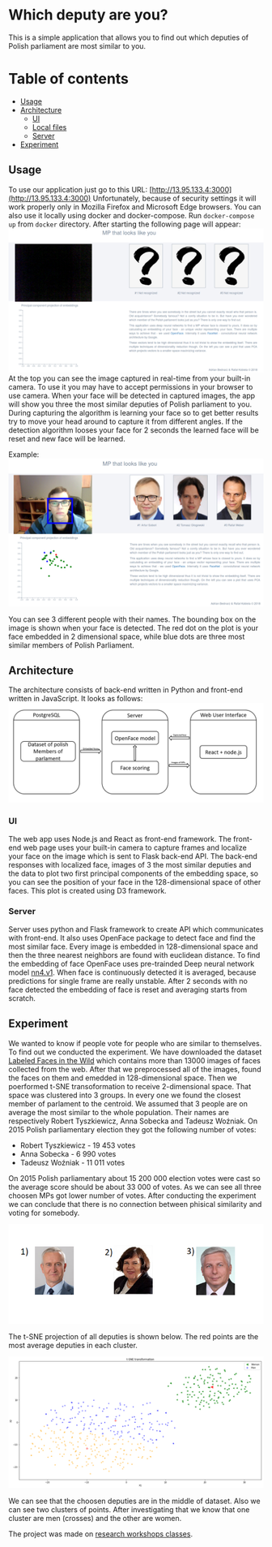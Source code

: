 # Which deputy are you?

This is a simple application that allows you to find out which deputies of Polish parliament are most similar to you. 

Table of contents
=================

<!--ts-->
   * [Usage](#usage)
   * [Architecture](#architecture)
      * [UI](#ui)
      * [Local files](#local-files)
      * [Server](#server)
   * [Experiment](#experiment)
<!--te-->


## Usage

To use our application just go to this URL:
 [http://13.95.133.4:3000](http://13.95.133.4:3000) 
 Unfortunately, because of security settings it will work properly only in Mozilla Firefox and Microsoft Edge  browsers. You can also use it locally using docker and docker-compose. Run `docker-compose up` from `docker` directory. After starting the following page will appear:
![<img src="http://13.95.133.4:3000">](https://raw.githubusercontent.com/GreenShade/similar-faces/master/images/sample1.png)
At the top you can see the image captured in real-time from your built-in camera. To use it you may have to accept permissions in your browser to use camera.
When your face will be detected in captured images, the app will show you three the most similar deputies of Polish parliament to you. During capturing the algorithm is learning your face so to get better results try to move your head around to capture it from different angles.
If the detection algorithm looses your face for 2 seconds the learned face will be reset and new face will be learned. 

Example:
![<img src="http://13.95.133.4:3000">](https://raw.githubusercontent.com/GreenShade/similar-faces/master/images/sample2.png)

You can see 3 different people with their names. The bounding box on the image is shown when your face is detected. The red dot on the plot is your face embedded in 2 dimensional space, while blue dots are three most similar members of Polish Parliament.

## Architecture

The architecture consists of back-end written in Python and front-end written in JavaScript. It looks as follows:
![](https://raw.githubusercontent.com/GreenShade/similar-faces/master/images/arch.png)

### UI
The web app uses Node.js and React as front-end framework. The front-end web page uses your built-in camera to capture frames and localize your face on the image which is sent to Flask back-end API. The back-end responses with localized face, images of 3 the most similar deputies and the data to plot two first principal components of the embedding space, so you can see the position of your face in the 128-dimensional space of other faces. This plot is created using D3 framework.

### Server

Server uses python and Flask framework to create API which communicates with front-end. It also uses OpenFace package to detect face and find the most similar face. Every image is embedded in 128-dimensional space and then the three nearest neighbors are found with euclidean distance. To find the embedding of face OpenFace uses pre-trainded Deep neural network model [nn4.v1](https://storage.cmusatyalab.org/openface-models/nn4.v1.t7). When face is continuously detected it is averaged, because predictions for single frame are really unstable. After 2 seconds with no face detected the embedding of face is reset and averaging starts from scratch. 

## Experiment

We wanted to know if people vote for people who are similar to themselves. To find out we conducted the experiment. We have downloaded the dataset [Labeled Faces in the Wild](http://vis-www.cs.umass.edu/lfw/?fbclid=IwAR2SAel2odDZiDP5U6cpwObCgDPg-eZ6eg1pPjt8QQQ2EBG41kMgXR5XMis#download) which contains more than 13000 images of faces collected from the web. After that we preprocessed all of the images, found the faces on them and emedded in 128-dimensional space. Then we poerformed t-SNE transoformation to receive 2-dimensional space. That space was clustered into 3 groups. In every one we found the closest member of parlament to the centroid. We assumed that 3 people are on average the most similar to the whole population. Their names are respectively Robert Tyszkiewicz, Anna Sobecka and Tadeusz Woźniak. On 2015 Polish parliamentary election they got the following number of votes:
* Robert Tyszkiewicz - 19 453 votes
* Anna Sobecka - 6 990 votes
* Tadeusz Woźniak - 11 011 votes

 On 2015 Polish parliamentary about 15 200 000 election votes were cast so the average score should be about 33 000 of votes. As we can see all three choosen MPs got lower number of votes. After conducting the experiment we can conclude that there is no connection between phisical similarity and voting for somebody.

![](https://raw.githubusercontent.com/GreenShade/similar-faces/master/images/top3.png)

The t-SNE projection of all deputies is shown below. The red points are the most average deputies in each cluster.

![](https://raw.githubusercontent.com/GreenShade/similar-faces/master/images/tsne.png)

We can see that the choosen deputies are in the middle of dataset. Also we can see two clusters of points. After investigating that we know that one cluster are men (crosses) and the other are women.

The project was made on [research workshops classes](https://github.com/pbiecek/WarsztatyBadawcze2018).


